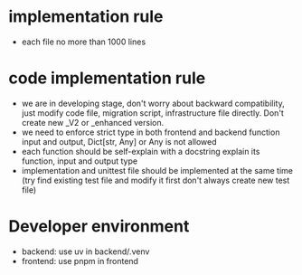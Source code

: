 # implementation rule
- each file no more than 1000 lines


# code implementation rule
- we are in developing stage, don't worry about backward compatibility, just modify code file, migration script, infrastructure file directly. Don't create new _V2 or _enhanced version.
- we need to enforce strict type in both frontend and backend function input and output, Dict[str, Any] or Any is not allowed
- each function should be self-explain with a docstring explain its function, input and output type
- implementation and unittest file should be implemented at the same time (try find existing test file and modify it first don't always create new test file)

# Developer environment
- backend: use uv in backend/.venv
- frontend: use pnpm in frontend 
